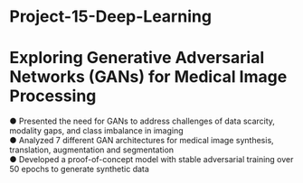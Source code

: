 # Project-15-Deep-Learning
# Exploring Generative Adversarial Networks (GANs) for Medical Image Processing

● Presented the need for GANs to address challenges of data scarcity, modality gaps, and class imbalance in imaging       
● Analyzed 7 different GAN architectures for medical image synthesis, translation, augmentation and segmentation           
● Developed a proof-of-concept model with stable adversarial training over 50 epochs to generate synthetic data           
